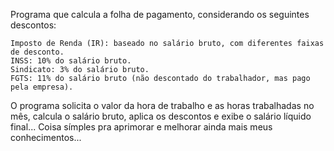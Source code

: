 Programa que calcula a folha de pagamento, considerando os seguintes descontos:

    Imposto de Renda (IR): baseado no salário bruto, com diferentes faixas de desconto.
    INSS: 10% do salário bruto.
    Sindicato: 3% do salário bruto.
    FGTS: 11% do salário bruto (não descontado do trabalhador, mas pago pela empresa).

O programa solicita o valor da hora de trabalho e as horas trabalhadas no mês, calcula o salário bruto, aplica os descontos e exibe o salário líquido final...
Coisa símples pra aprimorar e melhorar ainda mais meus conhecimentos...
